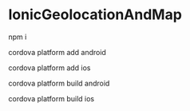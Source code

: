 # IonicGeolocationAndMap
npm i

cordova platform add android

cordova platform add ios

cordova platform build android

cordova platform build ios
